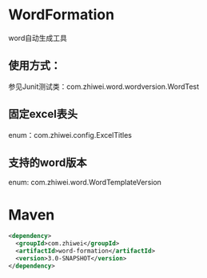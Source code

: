 # WordFormation

word自动生成工具

## 使用方式：

参见Junit测试类：com.zhiwei.word.wordversion.WordTest

## 固定excel表头

enum：com.zhiwei.config.ExcelTitles

## 支持的word版本

enum: com.zhiwei.word.WordTemplateVersion

# Maven

```xml
<dependency>
  <groupId>com.zhiwei</groupId>
  <artifactId>word-formation</artifactId>
  <version>3.0-SNAPSHOT</version>
</dependency>
```